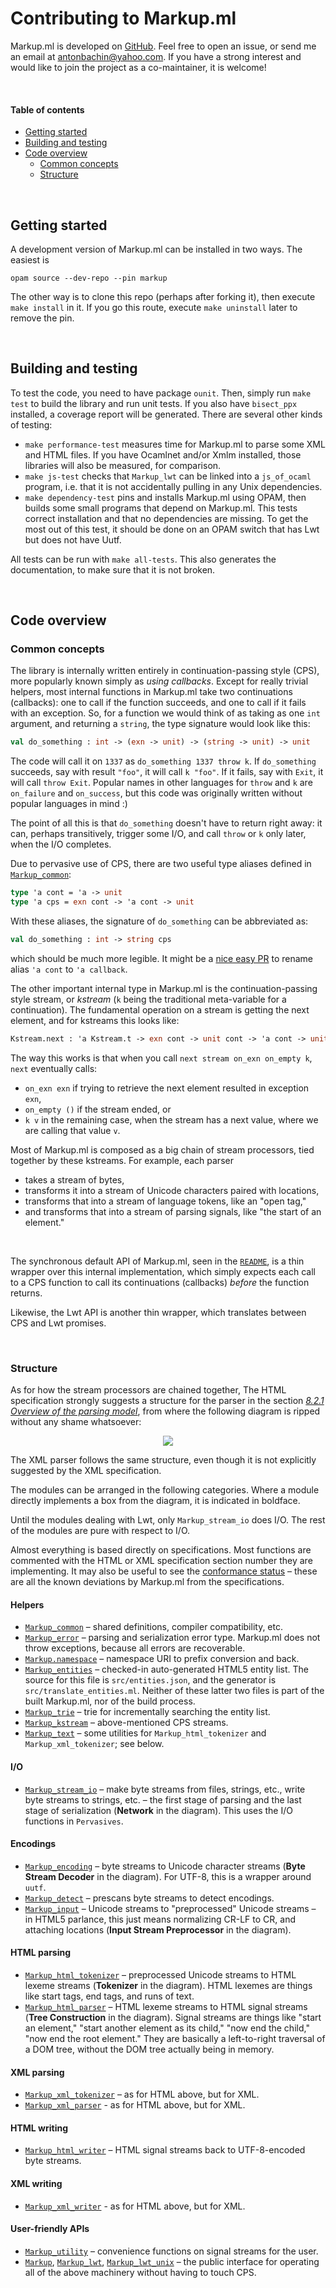 # Contributing to Markup.ml

Markup.ml is developed on [GitHub][repo]. Feel free to open an issue, or send me
an email at [antonbachin@yahoo.com][email]. If you have a strong interest and
would like to join the project as a co-maintainer, it is welcome!

[repo]:    https://github.com/aantron/markup.ml
[email]:   mailto:antonbachin@yahoo.com

<br/>

#### Table of contents

- [Getting started](#getting-started)
- [Building and testing](#building)
- [Code overview](#code-overview)
  - [Common concepts](#common-concepts)
  - [Structure](#structure)



<br/>

<a id="getting-started"></a>
## Getting started

A development version of Markup.ml can be installed in two ways. The easiest is

```
opam source --dev-repo --pin markup
```

The other way is to clone this repo (perhaps after forking it), then execute
`make install` in it. If you go this route, execute `make uninstall` later to
remove the pin.



<br/>

<a id="building"></a>
## Building and testing

To test the code, you need to have package `ounit`. Then, simply run `make test`
to build the library and run unit tests. If you also have `bisect_ppx`
installed, a coverage report will be generated. There are several other kinds of
testing:

- `make performance-test` measures time for Markup.ml to parse some XML and HTML
  files. If you have Ocamlnet and/or Xmlm installed, those libraries will also
  be measured, for comparison.
- `make js-test` checks that `Markup_lwt` can be linked into a `js_of_ocaml`
  program, i.e. that it is not accidentally pulling in any Unix dependencies.
- `make dependency-test` pins and installs Markup.ml using OPAM, then builds
  some small programs that depend on Markup.ml. This tests correct installation
  and that no dependencies are missing. To get the most out of this test, it
  should be done on an OPAM switch that has Lwt but does not have Uutf.

All tests can be run with `make all-tests`. This also generates the
documentation, to make sure that it is not broken.



<br/>

<a id="code-overview"></a>
## Code overview

<a id="common-concepts"></a>
### Common concepts

The library is internally written entirely in continuation-passing style (CPS),
more popularly known simply as *using callbacks*. Except for really trivial
helpers, most internal functions in Markup.ml take two continuations
(callbacks): one to call if the function succeeds, and one to call if it fails
with an exception. So, for a function we would think of as taking as one `int`
argument, and returning a `string`, the type signature would look like this:

```ocaml
val do_something : int -> (exn -> unit) -> (string -> unit) -> unit
```

The code will call it on `1337` as `do_something 1337 throw k`. If
`do_something` succeeds, say with result `"foo"`, it will call `k "foo"`. If it
fails, say with `Exit`, it will call `throw Exit`. Popular names in other
languages for `throw` and `k` are `on_failure` and `on_success`, but this code
was originally written without popular languages in mind :)

The point of all this is that `do_something` doesn't have to return right away:
it can, perhaps transitively, trigger some I/O, and call `throw` or `k` only
later, when the I/O completes.

Due to pervasive use of CPS, there are two useful type aliases defined in
[`Markup_common`][common]:

```ocaml
type 'a cont = 'a -> unit
type 'a cps = exn cont -> 'a cont -> unit
```

With these aliases, the signature of `do_something` can be abbreviated as:

```ocaml
val do_something : int -> string cps
```

which should be much more legible. It might be a [nice easy PR][rename-cps] to
rename alias `'a cont` to `'a callback`.

[rename-cps]: https://github.com/aantron/markup.ml/issues/23

The other important internal type in Markup.ml is the continuation-passing style
stream, or *kstream* (`k` being the traditional meta-variable for a
continuation). The fundamental operation on a stream is getting the next
element, and for kstreams this looks like:

```ocaml
Kstream.next : 'a Kstream.t -> exn cont -> unit cont -> 'a cont -> unit
```

The way this works is that when you call `next stream on_exn on_empty k`, `next`
eventually calls:

- `on_exn exn` if trying to retrieve the next element resulted in exception
  `exn`,
- `on_empty ()` if the stream ended, or
- `k v` in the remaining case, when the stream has a next value, where we are
  calling that value `v`.

Most of Markup.ml is composed as a big chain of stream processors, tied together
by these kstreams. For example, each parser

- takes a stream of bytes,
- transforms it into a stream of Unicode characters paired with locations,
- transforms that into a stream of language tokens, like an "open tag,"
- and transforms that into a stream of parsing signals, like "the start of an
  element."

<br/>

The synchronous default API of Markup.ml, seen in the [`README`][readme], is a
thin wrapper over this internal implementation, which simply expects each call
to a CPS function to call its continuations (callbacks) *before* the function
returns.

Likewise, the Lwt API is another thin wrapper, which translates between CPS and
Lwt promises.

[readme]: https://github.com/aantron/markup.ml#readme

<br/>

<a id="structure"></a>
### Structure

As for how the stream processors are chained together, The HTML specification
strongly suggests a structure for the parser in the section
[*8.2.1 Overview of the parsing model*][model], from where the following diagram
is ripped without any shame whatsoever:

<p align="center">
<img src="https://www.w3.org/TR/html5/images/parsing-model-overview.svg" />
</p>

[model]: https://www.w3.org/TR/html5/syntax.html#overview-of-the-parsing-model

The XML parser follows the same structure, even though it is not explicitly
suggested by the XML specification.

The modules can be arranged in the following categories. Where a module directly
implements a box from the diagram, it is indicated in boldface.

Until the modules dealing with Lwt, only `Markup_stream_io` does I/O. The rest
of the modules are pure with respect to I/O.

Almost everything is based directly on specifications. Most functions are
commented with the HTML or XML specification section number they are
implementing. It may also be useful to see the [conformance status][conformance]
– these are all the known deviations by Markup.ml from the specifications.

#### Helpers

- [`Markup_common`][common] – shared definitions, compiler compatibility, etc.
- [`Markup_error`][error] – parsing and serialization error type. Markup.ml does
  not throw exceptions, because all errors are recoverable.
- [`Markup.namespace`][namespace] – namespace URI to prefix conversion and back.
- [`Markup_entities`][entities] – checked-in auto-generated HTML5 entity list.
  The source for this file is `src/entities.json`, and the generator is
  `src/translate_entities.ml`. Neither of these latter two files is part of the
  built Markup.ml, nor of the build process.
- [`Markup_trie`][trie] – trie for incrementally searching the entity list.
- [`Markup_kstream`][kstream] – above-mentioned CPS streams.
- [`Markup_text`][text] – some utilities for `Markup_html_tokenizer` and
  `Markup_xml_tokenizer`; see below.

#### I/O

- [`Markup_stream_io`][stream_io] – make byte streams from files, strings, etc.,
  write byte streams to strings, etc. – the first stage of parsing and the last
  stage of serialization (**Network** in the diagram). This uses the I/O
  functions in `Pervasives`.

#### Encodings

- [`Markup_encoding`][encoding] – byte streams to Unicode character streams
  (**Byte Stream Decoder** in the diagram). For UTF-8, this is a wrapper around
  `uutf`.
- [`Markup_detect`][detect] – prescans byte streams to detect encodings.
- [`Markup_input`][input] – Unicode streams to "preprocessed" Unicode streams –
  in HTML5 parlance, this just means normalizing CR-LF to CR, and attaching
  locations (**Input Stream Preprocessor** in the diagram).

#### HTML parsing

- [`Markup_html_tokenizer`][html_tokenizer] – preprocessed Unicode streams to
  HTML lexeme streams (**Tokenizer** in the diagram). HTML lexemes are things
  like start tags, end tags, and runs of text.
- [`Markup_html_parser`][html_parser] – HTML lexeme streams to HTML signal
  streams (**Tree Construction** in the diagram). Signal streams are things like
  "start an element," "start another element as its child," "now end the child,"
  "now end the root element." They are basically a left-to-right traversal of a
  DOM tree, without the DOM tree actually being in memory.

#### XML parsing

- [`Markup_xml_tokenizer`][xml_tokenizer] – as for HTML above, but for XML.
- [`Markup_xml_parser`][xml_parser] - as for HTML above, but for XML.

#### HTML writing

- [`Markup_html_writer`][html_writer] – HTML signal streams back to
  UTF-8-encoded byte streams.

#### XML writing

- [`Markup_xml_writer`][xml_writer] - as for HTML above, but for XML.

#### User-friendly APIs

- [`Markup_utility`][utility] – convenience functions on signal streams for the
  user.
- [`Markup`][main], [`Markup_lwt`][lwt], [`Markup_lwt_unix`][lwt_unix] – the
  public interface for operating all of the above machinery without having to
  touch CPS.

[common]: https://github.com/aantron/markup.ml/blob/master/src/markup_common.ml
[error]: https://github.com/aantron/markup.ml/blob/master/src/markup_error.ml
[namespace]: https://github.com/aantron/markup.ml/blob/master/src/markup_namespace.mli
[entities]: https://github.com/aantron/markup.ml/blob/master/src/markup_entities.ml
[trie]: https://github.com/aantron/markup.ml/blob/master/src/markup_trie.ml
[kstream]: https://github.com/aantron/markup.ml/blob/master/src/markup_kstream.mli
[stream_io]: https://github.com/aantron/markup.ml/blob/master/src/markup_stream_io.ml
[encoding]: https://github.com/aantron/markup.ml/blob/master/src/markup_encoding.ml
[input]: https://github.com/aantron/markup.ml/blob/master/src/markup_input.mli
[html_tokenizer]: https://github.com/aantron/markup.ml/blob/master/src/markup_html_tokenizer.mli
[html_parser]: https://github.com/aantron/markup.ml/blob/master/src/markup_html_parser.mli
[html_writer]: https://github.com/aantron/markup.ml/blob/master/src/markup_html_writer.mli
[xml_tokenizer]: https://github.com/aantron/markup.ml/blob/master/src/markup_xml_tokenizer.mli
[xml_parser]: https://github.com/aantron/markup.ml/blob/master/src/markup__xml_parser.mli
[xml_writer]: https://github.com/aantron/markup.ml/blob/master/src/markup_xml_writer.mli
[text]: https://github.com/aantron/markup.ml/blob/master/src/markup_text.ml
[detect]: https://github.com/aantron/markup.ml/blob/master/src/markup_detect.mli
[utility]: https://github.com/aantron/markup.ml/blob/master/src/markup_utility.ml
[main]: https://github.com/aantron/markup.ml/blob/master/src/markup.mli
[lwt]: https://github.com/aantron/markup.ml/blob/master/src/markup_lwt.mli
[lwt_unix]: https://github.com/aantron/markup.ml/blob/master/src/markup_lwt_unix.mli
[conformance]: http://aantron.github.io/markup.ml/#2_Conformancestatus
